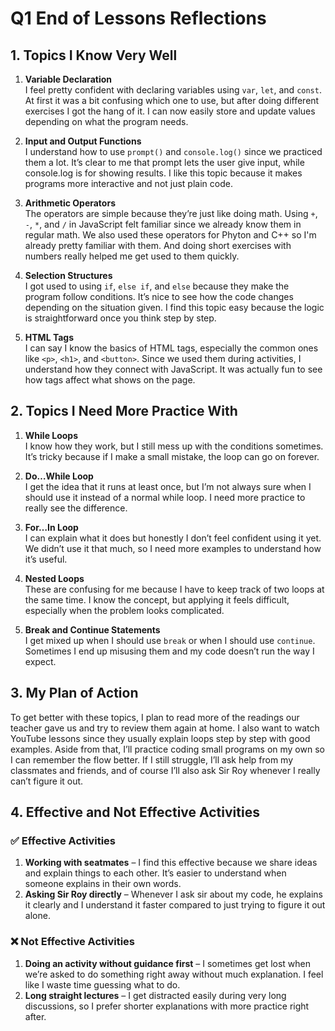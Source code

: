 # Q1 End of Lessons Reflections

## 1. Topics I Know Very Well

1. **Variable Declaration**  
   I feel pretty confident with declaring variables using `var`, `let`, and `const`. At first it was a bit confusing which one to use, but after doing different exercises I got the hang of it. I can now easily store and update values depending on what the program needs.

2. **Input and Output Functions**  
   I understand how to use `prompt()` and `console.log()` since we practiced them a lot. It’s clear to me that prompt lets the user give input, while console.log is for showing results. I like this topic because it makes programs more interactive and not just plain code.

3. **Arithmetic Operators**  
   The operators are simple because they’re just like doing math. Using `+`, `-`, `*`, and `/` in JavaScript felt familiar since we already know them in regular math. We also used these operators for Phyton and C++ so I'm already pretty familiar with them.  And doing short exercises with numbers really helped me get used to them quickly.

4. **Selection Structures**  
   I got used to using `if`, `else if`, and `else` because they make the program follow conditions. It’s nice to see how the code changes depending on the situation given. I find this topic easy because the logic is straightforward once you think step by step.

5. **HTML Tags**  
   I can say I know the basics of HTML tags, especially the common ones like `<p>`, `<h1>`, and `<button>`. Since we used them during activities, I understand how they connect with JavaScript. It was actually fun to see how tags affect what shows on the page.


## 2. Topics I Need More Practice With

1. **While Loops**  
   I know how they work, but I still mess up with the conditions sometimes. It’s tricky because if I make a small mistake, the loop can go on forever.    

2. **Do…While Loop**  
   I get the idea that it runs at least once, but I’m not always sure when I should use it instead of a normal while loop. I need more practice to really see the difference.  

3. **For…In Loop**  
   I can explain what it does but honestly I don’t feel confident using it yet. We didn’t use it that much, so I need more examples to understand how it’s useful.  

4. **Nested Loops**  
   These are confusing for me because I have to keep track of two loops at the same time. I know the concept, but applying it feels difficult, especially when the problem looks complicated.  

5. **Break and Continue Statements**  
   I get mixed up when I should use `break` or when I should use `continue`. Sometimes I end up misusing them and my code doesn’t run the way I expect.  


## 3. My Plan of Action

To get better with these topics, I plan to read more of the readings our teacher gave us and try to review them again at home. I also want to watch YouTube lessons since they usually explain loops step by step with good examples. Aside from that, I’ll practice coding small programs on my own so I can remember the flow better. If I still struggle, I’ll ask help from my classmates and friends, and of course I’ll also ask Sir Roy whenever I really can’t figure it out.


## 4. Effective and Not Effective Activities

### ✅ Effective Activities
1. **Working with seatmates** – I find this effective because we share ideas and explain things to each other. It’s easier to understand when someone explains in their own words.  
2. **Asking Sir Roy directly** – Whenever I ask sir about my code, he explains it clearly and I understand it faster compared to just trying to figure it out alone.  

### ❌ Not Effective Activities
1. **Doing an activity without guidance first** – I sometimes get lost when we’re asked to do something right away without much explanation. I feel like I waste time guessing what to do.  
2. **Long straight lectures** – I get distracted easily during very long discussions, so I prefer shorter explanations with more practice right after.  
